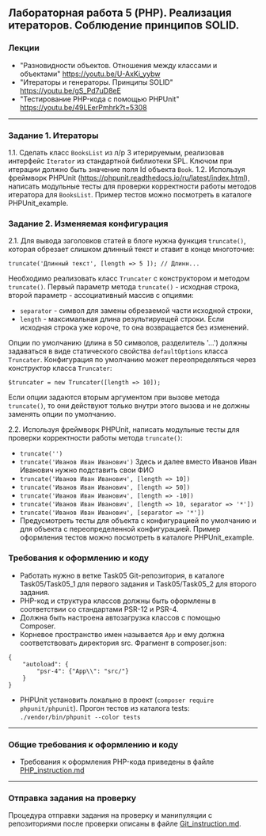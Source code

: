 ##                             Лабораторная работа 5 (PHP). Реализация итераторов. Соблюдение принципов SOLID.
### Лекции
* "Разновидности объектов. Отношения между классами и объектами" https://youtu.be/U-AxKi_yybw
* "Итераторы и генераторы. Принципы SOLID" https://youtu.be/gS_Pd7uD8eE
* "Тестирование PHP-кода с помощью PHPUnit" https://youtu.be/49LEerPmhrk?t=5308

- - -
### Задание 1. Итераторы
1.1. Сделать класс `BooksList` из л/р 3 итерируемым, реализовав интерфейс `Iterator` из стандартной библиотеки SPL. Ключом при итерации должно быть значение поля Id объекта `Book`.
1.2. Используя фреймворк PHPUnit (https://phpunit.readthedocs.io/ru/latest/index.html), написать модульные тесты для проверки корректности работы методов итератора для `BooksList`.
Пример тестов можно посмотреть в каталоге PHPUnit_example.

### Задание 2. Изменяемая конфигурация
2.1.  Для вывода заголовков статей в блоге нужна функция `truncate()`, которая обрезает слишком длинный текст и ставит в конце многоточие:
```
truncate('Длинный текст', [length => 5 ]); // Длинн...
```
Необходимо реализовать класс `Truncater` с конструктором и методом `truncate()`. Первый параметр метода `truncate()` - исходная строка, второй параметр - ассоциативный массив с опциями:
* `separator` - символ для замены обрезаемой части исходной строки,
* `length` - максимальная длина результируещей строки. Если исходная строка уже короче, то она возвращается без изменений.

Опции по умолчанию (длина в 50 символов, разделитель '...') должны задаваться в виде статического свойства `defaultOptions` класса `Truncater`.
Конфигурация по умолчанию может переопределяться через конструктор класса `Truncater`:
```
$truncater = new Truncater([length => 10]);
```
Если опции задаются вторым аргументом при вызове метода `truncate()`, то они действуют только внутри этого вызова и не должны заменять опции по умолчанию.

2.2. Используя фреймворк PHPUnit, написать модульные тесты для проверки корректности работы метода `truncate()`:
* `truncate('')`
* `truncate('Иванов Иван Иванович')` Здесь и далее вместо Иванов Иван Иванович нужно подставить свои ФИО
* `truncate('Иванов Иван Иванович', [length => 10])`
* `truncate('Иванов Иван Иванович', [length => 50])`
* `truncate('Иванов Иван Иванович', [length => -10])`
* `truncate('Иванов Иван Иванович', [length => 10, separator => '*'])`
* `truncate('Иванов Иван Иванович', [separator => '*'])`
* Предусмотреть тесты для объекта с конфигурацией по умолчанию и для объекта с переопределенной конфигурацией.
Пример оформления тестов можно посмотреть в каталоге PHPUnit_example.


### Требования к оформлению и коду
* Работать нужно в ветке Task05 Git-репозитория, в каталоге Task05/Task05_1 для первого задания и Task05/Task05_2 для второго задания.
* PHP-код и структура классов должны быть оформлены в соответствии со стандартами PSR-12 и PSR-4. 
* Должна быть настроена автозагрузка классов с помощью Composer.
* Корневое пространство имен называется `App` и ему должна соответствовать директория src. Фрагмент в composer.json:
```
{
    "autoload": {
        "psr-4": {"App\\": "src/"}
    }
}
```
* PHPUnit установить локально в проект (`composer require phpunit/phpunit`). Прогон тестов из каталога tests: `./vendor/bin/phpunit --color tests`

- - -

### Общие требования к оформлению и коду
* Требования к оформления PHP-кода приведены в файле [PHP_instruction.md](PHP_instruction.md)

- - -

### Отправка задания на проверку
Процедура отправки задания на проверку и манипуляции с репозиториями после проверки описаны в файле [Git_instruction.md](Git_instruction.md).
